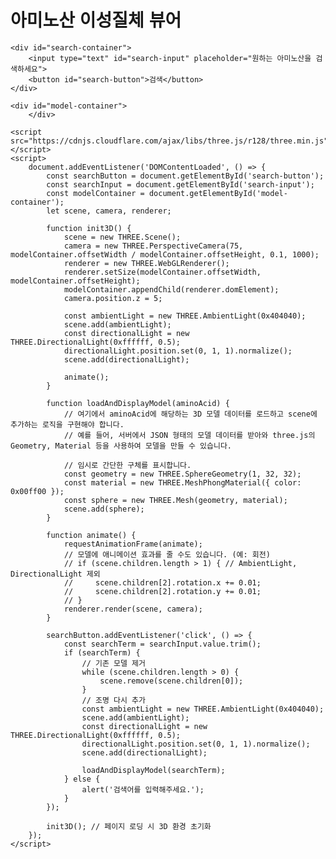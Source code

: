 <!DOCTYPE html>
<html lang="ko">
<head>
    <meta charset="UTF-8">
    <meta name="viewport" content="width=device-width, initial-scale=1.0">
    <title>아미노산 이성질체 뷰어</title>
    <style>
        body { font-family: sans-serif; }
        #search-container { margin-bottom: 20px; }
        #search-input { padding: 10px; width: 300px; }
        #search-button { padding: 10px 20px; }
        #model-container { width: 400px; height: 300px; border: 1px solid #ccc; }
    </style>
</head>
<body>
    <h1>아미노산 이성질체 뷰어</h1>

    <div id="search-container">
        <input type="text" id="search-input" placeholder="원하는 아미노산을 검색하세요">
        <button id="search-button">검색</button>
    </div>

    <div id="model-container">
        </div>

    <script src="https://cdnjs.cloudflare.com/ajax/libs/three.js/r128/three.min.js"></script>
    <script>
        document.addEventListener('DOMContentLoaded', () => {
            const searchButton = document.getElementById('search-button');
            const searchInput = document.getElementById('search-input');
            const modelContainer = document.getElementById('model-container');
            let scene, camera, renderer;

            function init3D() {
                scene = new THREE.Scene();
                camera = new THREE.PerspectiveCamera(75, modelContainer.offsetWidth / modelContainer.offsetHeight, 0.1, 1000);
                renderer = new THREE.WebGLRenderer();
                renderer.setSize(modelContainer.offsetWidth, modelContainer.offsetHeight);
                modelContainer.appendChild(renderer.domElement);
                camera.position.z = 5;

                const ambientLight = new THREE.AmbientLight(0x404040);
                scene.add(ambientLight);
                const directionalLight = new THREE.DirectionalLight(0xffffff, 0.5);
                directionalLight.position.set(0, 1, 1).normalize();
                scene.add(directionalLight);

                animate();
            }

            function loadAndDisplayModel(aminoAcid) {
                // 여기에서 aminoAcid에 해당하는 3D 모델 데이터를 로드하고 scene에 추가하는 로직을 구현해야 합니다.
                // 예를 들어, 서버에서 JSON 형태의 모델 데이터를 받아와 three.js의 Geometry, Material 등을 사용하여 모델을 만들 수 있습니다.

                // 임시로 간단한 구체를 표시합니다.
                const geometry = new THREE.SphereGeometry(1, 32, 32);
                const material = new THREE.MeshPhongMaterial({ color: 0x00ff00 });
                const sphere = new THREE.Mesh(geometry, material);
                scene.add(sphere);
            }

            function animate() {
                requestAnimationFrame(animate);
                // 모델에 애니메이션 효과를 줄 수도 있습니다. (예: 회전)
                // if (scene.children.length > 1) { // AmbientLight, DirectionalLight 제외
                //     scene.children[2].rotation.x += 0.01;
                //     scene.children[2].rotation.y += 0.01;
                // }
                renderer.render(scene, camera);
            }

            searchButton.addEventListener('click', () => {
                const searchTerm = searchInput.value.trim();
                if (searchTerm) {
                    // 기존 모델 제거
                    while (scene.children.length > 0) {
                        scene.remove(scene.children[0]);
                    }
                    // 조명 다시 추가
                    const ambientLight = new THREE.AmbientLight(0x404040);
                    scene.add(ambientLight);
                    const directionalLight = new THREE.DirectionalLight(0xffffff, 0.5);
                    directionalLight.position.set(0, 1, 1).normalize();
                    scene.add(directionalLight);

                    loadAndDisplayModel(searchTerm);
                } else {
                    alert('검색어를 입력해주세요.');
                }
            });

            init3D(); // 페이지 로딩 시 3D 환경 초기화
        });
    </script>
</body>
</html>
